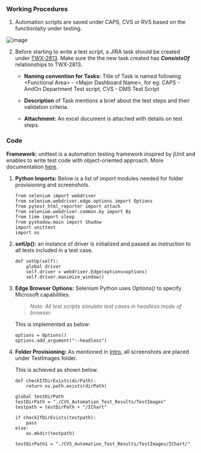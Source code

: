 ### Working Procedures

1. Automation scripts are saved under CAPS, CVS or RVS based on the functionlaity under testing.

  ![image](https://github.com/user-attachments/assets/10f2e1e5-0be2-46b9-9ed3-91b4610edd04)

2. Before starting to write a test script, a JIRA task should be created under [TWX-2813](https://knorr-bremse.atlassian.net/browse/TWX-2813).
   Make sure the the new task created has **_ConsistsOf_** relationships to TWX-2813.

   - **Naming convention for Tasks:** Title of Task is named following \<Functional Area> - \<Major Dashboard Name>, for eg: CAPS - AndOn Department Test script, CVS - DMS Test Script
  
   - **Description** of Task mentions a brief about the test steps and their validation criteria.
  
   - **Attachment:** An excel document is attached with details on test steps.

### Code


**Framework:** unittest is a automation testing framework inspired by jUnit and enables to write test code with object-oriented approach. More documentation [here](https://docs.python.org/3/library/unittest.html).
     

1.  **Python Imports:** Below is a list of import modules needed for folder provisioning and screenshots.

    ```
    from selenium import webdriver
    from selenium.webdriver.edge.options import Options
    from pytest_html_reporter import attach
    from selenium.webdriver.common.by import By
    from time import sleep
    from pyshadow.main import Shadow
    import unittest
    import os
    ```

2.  **setUp():** an instance of driver is initialized and passed as instruction to all tests included in a test case.
   
    ```
    def setUp(self):
        global driver
        self.driver = webdriver.Edge(options=options)
        self.driver.maximize_window()
    ```    

3.  **Edge Browser Options:** Selenium Python uses _Options()_ to specify Microsoft capabilities.

    > _Note: All test scripts simulate test cases in headless mode of browser._

    This is implemented as below:

    ```
    options = Options()
    options.add_argument("--headless")
    ```

    
4.  **Folder Provisioning:** As mentioned in [Intro](https://github.com/KB-smartProduction/UITesting/blob/main/README.md), all screenshots are placed under TestImages folder.

    This is achieved as shown below.

    ```
    def checkIfDirExists(dirPath):
        return os.path.exists(dirPath)
    
    global testDirPath
    testDirPath = "./CVS_Automation_Test_Results/TestImages"
    testpath = testDirPath + "/IChart"
        
    if checkIfDirExists(testpath):
        pass
    else:
        os.mkdir(testpath)
        
    testDirPath1 = "./CVS_Automation_Test_Results/TestImages/IChart/"

    ```
  
